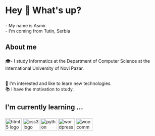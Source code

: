 <h1 align="left">Hey 👋 What's up?</h1>

###

<p align="left">- My name is Asmir.<br>- I'm coming from Tutin, Serbia</p>

###

<h2 align="left">About me</h2>

###

<p align="left">🎓- I study Informatics at the Department of Computer Science at the International University of Novi Pazar.<br></p>
    <br>🎯 I'm interested and like to learn new technologies.<br>📚 I have the motivation to study.</p>

###

<h2 align="left">I'm currently learning ...</h2>

###

<div align="left">
  <img src="https://cdn.jsdelivr.net/gh/devicons/devicon/icons/html5/html5-original.svg" height="40" width="52" alt="html5 logo"  />
  <img src="https://cdn.jsdelivr.net/gh/devicons/devicon/icons/css3/css3-original.svg" height="40" width="52" alt="css3 logo"  />
  <img src="https://cdn.jsdelivr.net/gh/devicons/devicon/icons/python/python-original.svg" height="40" width="52" alt="python logo"  />
  <img src="https://cdn.jsdelivr.net/gh/devicons/devicon/icons/wordpress/wordpress-original.svg" height="40" width="52" alt="wordpress logo"  />
  <img src="https://cdn.jsdelivr.net/gh/devicons/devicon/icons/woocommerce/woocommerce-original.svg" height="40" width="52" alt="woocommerce logo"  />
</div>

###

